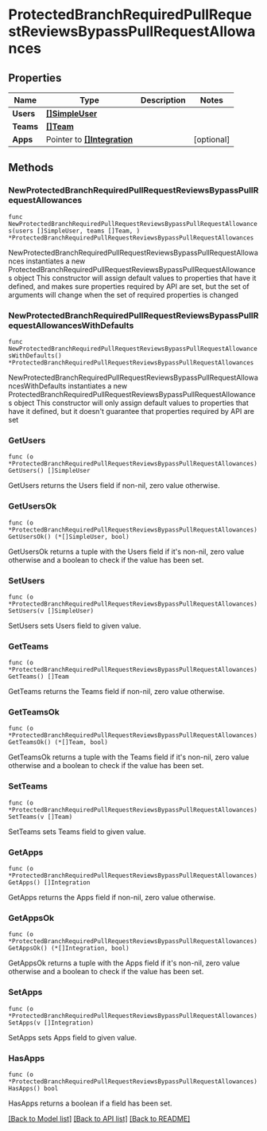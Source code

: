 # ProtectedBranchRequiredPullRequestReviewsBypassPullRequestAllowances

## Properties

Name | Type | Description | Notes
------------ | ------------- | ------------- | -------------
**Users** | [**[]SimpleUser**](SimpleUser.md) |  | 
**Teams** | [**[]Team**](Team.md) |  | 
**Apps** | Pointer to [**[]Integration**](Integration.md) |  | [optional] 

## Methods

### NewProtectedBranchRequiredPullRequestReviewsBypassPullRequestAllowances

`func NewProtectedBranchRequiredPullRequestReviewsBypassPullRequestAllowances(users []SimpleUser, teams []Team, ) *ProtectedBranchRequiredPullRequestReviewsBypassPullRequestAllowances`

NewProtectedBranchRequiredPullRequestReviewsBypassPullRequestAllowances instantiates a new ProtectedBranchRequiredPullRequestReviewsBypassPullRequestAllowances object
This constructor will assign default values to properties that have it defined,
and makes sure properties required by API are set, but the set of arguments
will change when the set of required properties is changed

### NewProtectedBranchRequiredPullRequestReviewsBypassPullRequestAllowancesWithDefaults

`func NewProtectedBranchRequiredPullRequestReviewsBypassPullRequestAllowancesWithDefaults() *ProtectedBranchRequiredPullRequestReviewsBypassPullRequestAllowances`

NewProtectedBranchRequiredPullRequestReviewsBypassPullRequestAllowancesWithDefaults instantiates a new ProtectedBranchRequiredPullRequestReviewsBypassPullRequestAllowances object
This constructor will only assign default values to properties that have it defined,
but it doesn't guarantee that properties required by API are set

### GetUsers

`func (o *ProtectedBranchRequiredPullRequestReviewsBypassPullRequestAllowances) GetUsers() []SimpleUser`

GetUsers returns the Users field if non-nil, zero value otherwise.

### GetUsersOk

`func (o *ProtectedBranchRequiredPullRequestReviewsBypassPullRequestAllowances) GetUsersOk() (*[]SimpleUser, bool)`

GetUsersOk returns a tuple with the Users field if it's non-nil, zero value otherwise
and a boolean to check if the value has been set.

### SetUsers

`func (o *ProtectedBranchRequiredPullRequestReviewsBypassPullRequestAllowances) SetUsers(v []SimpleUser)`

SetUsers sets Users field to given value.


### GetTeams

`func (o *ProtectedBranchRequiredPullRequestReviewsBypassPullRequestAllowances) GetTeams() []Team`

GetTeams returns the Teams field if non-nil, zero value otherwise.

### GetTeamsOk

`func (o *ProtectedBranchRequiredPullRequestReviewsBypassPullRequestAllowances) GetTeamsOk() (*[]Team, bool)`

GetTeamsOk returns a tuple with the Teams field if it's non-nil, zero value otherwise
and a boolean to check if the value has been set.

### SetTeams

`func (o *ProtectedBranchRequiredPullRequestReviewsBypassPullRequestAllowances) SetTeams(v []Team)`

SetTeams sets Teams field to given value.


### GetApps

`func (o *ProtectedBranchRequiredPullRequestReviewsBypassPullRequestAllowances) GetApps() []Integration`

GetApps returns the Apps field if non-nil, zero value otherwise.

### GetAppsOk

`func (o *ProtectedBranchRequiredPullRequestReviewsBypassPullRequestAllowances) GetAppsOk() (*[]Integration, bool)`

GetAppsOk returns a tuple with the Apps field if it's non-nil, zero value otherwise
and a boolean to check if the value has been set.

### SetApps

`func (o *ProtectedBranchRequiredPullRequestReviewsBypassPullRequestAllowances) SetApps(v []Integration)`

SetApps sets Apps field to given value.

### HasApps

`func (o *ProtectedBranchRequiredPullRequestReviewsBypassPullRequestAllowances) HasApps() bool`

HasApps returns a boolean if a field has been set.


[[Back to Model list]](../README.md#documentation-for-models) [[Back to API list]](../README.md#documentation-for-api-endpoints) [[Back to README]](../README.md)



